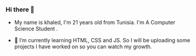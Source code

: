 ### Hi there 👋



- My name is khaled, I'm 21 years old from Tunisia. I'm A Computer Science Student .

- 🌱 I’m currently learning HTML, CSS and JS. So I will be uploading some projects I have worked on so you can watch my growth.
